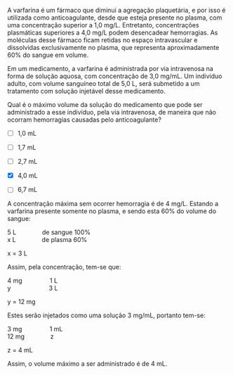 

A varfarina é um fármaco que diminui a agregação plaquetária, e por isso é utilizada como anticoagulante, desde que esteja presente no plasma, com uma concentração superior a 1,0 mg/L. Entretanto, concentrações plasmáticas superiores a 4,0 mg/L podem desencadear hemorragias. As moléculas desse fármaco ficam retidas no espaço intravascular e dissolvidas exclusivamente no plasma, que representa aproximadamente 60% do sangue em volume.

Em um medicamento, a varfarina é administrada por via intravenosa na forma de solução aquosa, com concentração de 3,0 mg/mL. Um indivíduo adulto, com volume sanguíneo total de 5,0 L, será submetido a um tratamento com solução injetável desse medicamento.

Qual é o máximo volume da solução do medicamento que pode ser administrado a esse indivíduo, pela via intravenosa, de maneira que não ocorram hemorragias causadas pelo anticoagulante?



- [ ] 1,0 mL
- [ ] 1,7 mL
- [ ] 2,7 mL
- [x] 4,0 mL
- [ ] 6,7 mL


A concentração máxima sem ocorrer hemorragia é de 4 mg/L. Estando a varfarina presente somente no plasma, e sendo esta 60% do volume do sangue:

5 L               de sangue 100%\
x L               de plasma 60%

x = 3 L

Assim, pela concentração, tem-se que:

4 mg                1 L\
y                      3 L

y = 12 mg

Estes serão injetados como uma solução 3 mg/mL, portanto tem-se:

3 mg                1 mL\
12 mg               z

z = 4 mL

Assim, o volume máximo a ser administrado é de 4 mL.

 
